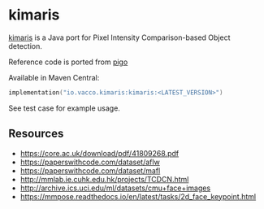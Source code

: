 # kimaris

[kimaris](https://en.wikipedia.org/wiki/Kimaris) is a Java port for Pixel Intensity Comparison-based Object detection.

Reference code is ported from [pigo](https://github.com/esimov/pigo)

Available in Maven Central:

```kotlin
implementation("io.vacco.kimaris:kimaris:<LATEST_VERSION>")
```

See test case for example usage.

## Resources

- https://core.ac.uk/download/pdf/41809268.pdf
- https://paperswithcode.com/dataset/aflw
- https://paperswithcode.com/dataset/mafl
- http://mmlab.ie.cuhk.edu.hk/projects/TCDCN.html
- http://archive.ics.uci.edu/ml/datasets/cmu+face+images
- https://mmpose.readthedocs.io/en/latest/tasks/2d_face_keypoint.html
